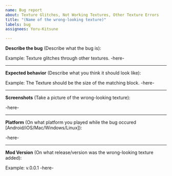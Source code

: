```yaml
---
name: Bug report
about: Texture Glitches, Not Working Textures, Other Texture Errors
title: "(Name of the wrong-looking texture)"
labels: bug
assignees: Yoru-Kitsune

---
```


**Describe the bug** (Describe what the bug is):

Example: Texture glitches through other textures.
-here-

---
**Expected behavior** (Describe what you think it should look like):

Example: The Texture should be the size of the matching block.
-here-

---
**Screenshots** (Take a picture of the wrong-looking texture):

-here-

---
**Platform** (On what platform you played while the bug occured [Android/iOS/Mac/Windows/Linux]):

-here-

 ---
**Mod Version** (On what release/version was the wrong-looking texture added):

Example: v.0.0.1
-here-
